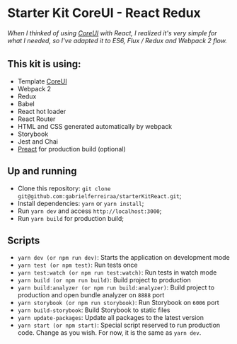 # Starter Kit CoreUI - React Redux 

###### When I thinked of using [CoreUI](https://github.com/mrholek/CoreUI-Free-Bootstrap-Admin-Template) with React, I realized it's very simple for what I needed, so I've adapted it to ES6, Flux / Redux and Webpack 2 flow.

## This kit is using:

* Template [CoreUI](https://github.com/mrholek/CoreUI-Free-Bootstrap-Admin-Template)
* Webpack 2
* Redux
* Babel
* React hot loader
* React Router
* HTML and CSS generated automatically by webpack
* Storybook
* Jest and Chai
* [Preact](https://preactjs.com/) for production build (optional)

## Up and running

- Clone this repository: `git clone git@github.com:gabrielferreiraa/starterKitReact.git`;
- Install dependencies: `yarn` or `yarn install`;
- Run `yarn dev` and access `http://localhost:3000`;
- Run `yarn build` for production build;

## Scripts

- `yarn dev (or npm run dev)`: Starts the application on development mode
- `yarn test (or npm test)`: Run tests once
- `yarn test:watch (or npm run test:watch)`: Run tests in watch mode
- `yarn build (or npm run build)`: Build project to production
- `yarn build:analyzer (or npm run build:analyzer)`: Build project to production and open bundle analyzer on `8888` port
- `yarn storybook (or npm run storybook)`: Run Storybook on `6006` port
- `yarn build-storybook`: Build Storybook to static files
- `yarn update-packages`: Update all packages to the latest version
- `yarn start (or npm start)`: Special script reserved to run production code. Change as you wish. For now, it is the same as `yarn dev`.